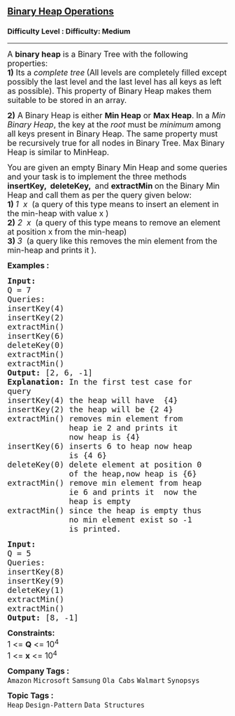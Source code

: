 <h2><a href="https://www.geeksforgeeks.org/problems/operations-on-binary-min-heap/1?utm_source=youtube&utm_medium=collab_striver_ytdescription&utm_campaign=operations-on-binary-min-heap">Binary Heap Operations</a></h2><h3>Difficulty Level : Difficulty: Medium</h3><hr><div class="problems_problem_content__Xm_eO"><p><span style="font-size: 18px;">A <strong>binary heap</strong> is a Binary Tree with the following properties:<br><strong>1)</strong> Its a <em>complete tree</em><strong> </strong>(All levels are completely filled except possibly the last level and the last level has all keys as left as possible). This property of Binary Heap makes them suitable to be stored in an array.</span></p>
<p><span style="font-size: 18px;"><strong>2)</strong> A Binary Heap is either <strong>Min Heap</strong> or <strong>Max Heap</strong>. In a <em>Min Binary Heap</em>, the key at the&nbsp;<em>root</em> must be <em>minimum</em><strong> </strong>among all keys present in Binary Heap. The same property must be recursively true for all nodes in Binary Tree. Max Binary Heap is similar to MinHeap.</span></p>
<p><span style="font-size: 18px;">You are given an empty Binary Min Heap and some queries and your task is to implement the three methods <strong>insertKey, &nbsp;deleteKey, </strong>&nbsp;and&nbsp;<strong>extractMin </strong>on&nbsp;the Binary Min Heap and call them as per the query given below:<br><strong>1) </strong><em>1 &nbsp;x</em> &nbsp;(a query of this type means to insert an element in the min-heap with value x&nbsp;)<br><strong>2)</strong> <em>2 &nbsp;x</em> &nbsp;(a query of this type means to remove an element at position x from the min-heap)<br><strong>3)</strong><strong> </strong><em>3</em> &nbsp;(a query like this removes&nbsp;the min element from the min-heap and prints it&nbsp;).</span></p>
<p><span style="font-size: 18px;"><strong>Examples :</strong></span></p>
<pre><span style="font-size: 18px;"><strong>Input: <br></strong></span><span style="font-size: 18px;">Q = 7
Queries:
insertKey(4)
insertKey(2)
extractMin()
insertKey(6)
deleteKey(0)
extractMin()
extractMin()
<strong>Output: </strong>[2, 6, -1]<strong>
Explanation: </strong>In the first test case for
query&nbsp;
insertKey(4) the heap will have &nbsp;{4}&nbsp;&nbsp;
insertKey(2) the heap will be {2 4}
extractMin()&nbsp;removes min element from 
&nbsp;            heap ie 2 and prints it
&nbsp;            now heap is {4}&nbsp;
insertKey(6)&nbsp;inserts 6 to heap now heap
&nbsp;            is {4 6}
deleteKey(0)&nbsp;delete element at position 0
             of the heap,now heap is {6}
extractMin() remove min element from heap
             ie 6 and prints it&nbsp;&nbsp;now the
&nbsp;            heap is empty
extractMin() since the heap is empty thus
             no min element exist so -1
&nbsp;            is printed.</span>
</pre>
<pre><span style="font-size: 18px;"><strong>Input:
</strong>Q = 5
Queries:
insertKey(8)
insertKey(9)
deleteKey(1)
extractMin()
extractMin()
<strong>Output: </strong>[8, -1]</span></pre>
<p><span style="font-size: 18px;"><strong>Constraints:</strong><br>1 &lt;= <strong>Q</strong> &lt;= 10<sup>4</sup><br>1 &lt;= <strong>x</strong> &lt;= 10<sup>4</sup></span></p></div><p><span style=font-size:18px><strong>Company Tags : </strong><br><code>Amazon</code>&nbsp;<code>Microsoft</code>&nbsp;<code>Samsung</code>&nbsp;<code>Ola Cabs</code>&nbsp;<code>Walmart</code>&nbsp;<code>Synopsys</code>&nbsp;<br><p><span style=font-size:18px><strong>Topic Tags : </strong><br><code>Heap</code>&nbsp;<code>Design-Pattern</code>&nbsp;<code>Data Structures</code>&nbsp;